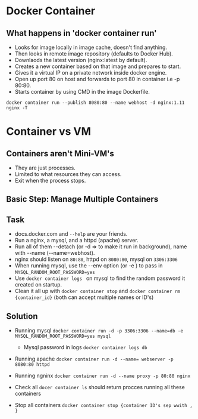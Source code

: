 # Docker Container
## What happens in 'docker container run'
- Looks for image locally in image cache, doesn't find anything.
- Then looks in remote image repository (defaults to Docker Hub).
- Downlaods the latest version (nginx:latest by default).
- Creates a new container based on that image and prepares to start.
- Gives it a virtual IP on a private network inside docker engine.
- Open up port 80 on host and forwards to port 80 in container i.e -p 80:80.
- Starts container by using CMD in the image Dockerfile.

`docker container run --publish 8080:80 --name webhost -d nginx:1.11 nginx -T`

# Container vs VM
## Containers aren't Mini-VM's
- They are just processes.
- Limited to what resources they can access.
- Exit when the process stops.

## Basic Step: Manage Multiple Containers
## Task
- docs.docker.com and `--help` are your friends.
- Run a nginx, a mysql, and a httpd (apache) server.
- Run all of them --detach (or -d => to make it run in background), name with --name (--name=webhost).
- nginx should listen on `80:80`, httpd on `8080:80`, mysql on `3306:3306`
- When running mysql, use the --env option (or -e ) to pass in `MYSQL_RANDOM_ROOT_PASSWORD=yes`
- Use `docker container logs ` on mysql to find the random password it created on startup.
- Clean it all up with `docker container stop` and `docker container rm {container_id}` (both can accept multiple names or ID's) 

## Solution
- Running mysql
    `docker container run -d -p 3306:3306 --name=db -e MYSQL_RANDOM_ROOT_PASSWORD=yes mysql`
    - Mysql password in logs `docker container logs db`

- Running apache
    `docker container run -d --name= webserver -p 8080:80 httpd`

- Running ngninx
    `docker container run -d --name proxy -p 80:80 nginx`

- Check all
    `docer container ls` should return procces running all these containers

- Stop all containers
    `docker container stop {container ID's sep wwith , }`